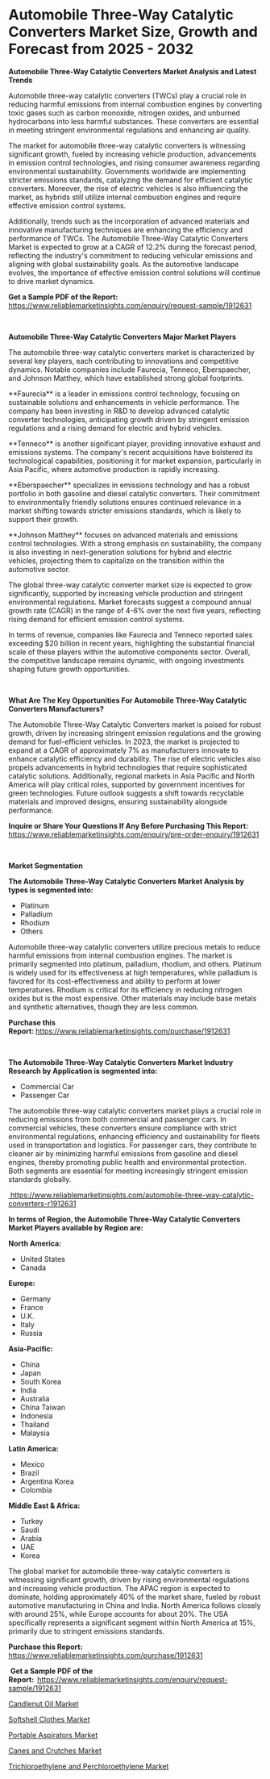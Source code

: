 <p><h1>Automobile Three-Way Catalytic Converters Market Size, Growth and Forecast from 2025 - 2032</h1></p><p><strong>Automobile Three-Way Catalytic Converters Market Analysis and Latest Trends</strong></p>
<p><p>Automobile three-way catalytic converters (TWCs) play a crucial role in reducing harmful emissions from internal combustion engines by converting toxic gases such as carbon monoxide, nitrogen oxides, and unburned hydrocarbons into less harmful substances. These converters are essential in meeting stringent environmental regulations and enhancing air quality. </p><p>The market for automobile three-way catalytic converters is witnessing significant growth, fueled by increasing vehicle production, advancements in emission control technologies, and rising consumer awareness regarding environmental sustainability. Governments worldwide are implementing stricter emissions standards, catalyzing the demand for efficient catalytic converters. Moreover, the rise of electric vehicles is also influencing the market, as hybrids still utilize internal combustion engines and require effective emission control systems.</p><p>Additionally, trends such as the incorporation of advanced materials and innovative manufacturing techniques are enhancing the efficiency and performance of TWCs. The Automobile Three-Way Catalytic Converters Market is expected to grow at a CAGR of 12.2% during the forecast period, reflecting the industry's commitment to reducing vehicular emissions and aligning with global sustainability goals. As the automotive landscape evolves, the importance of effective emission control solutions will continue to drive market dynamics.</p></p>
<p><strong>Get a Sample PDF of the Report:&nbsp;</strong> <a href="https://www.reliablemarketinsights.com/enquiry/request-sample/1912631?utm_campaign=2012&utm_medium=2&utm_source=Github&utm_content=ia&utm_term=30012025&utm_id=automobile-three-way-catalytic-converters">https://www.reliablemarketinsights.com/enquiry/request-sample/1912631</a></p>
<p>&nbsp;</p>
<p><strong>Automobile Three-Way Catalytic Converters Major Market Players</strong></p>
<p><p>The automobile three-way catalytic converters market is characterized by several key players, each contributing to innovations and competitive dynamics. Notable companies include Faurecia, Tenneco, Eberspaecher, and Johnson Matthey, which have established strong global footprints.</p><p>**Faurecia** is a leader in emissions control technology, focusing on sustainable solutions and enhancements in vehicle performance. The company has been investing in R&D to develop advanced catalytic converter technologies, anticipating growth driven by stringent emission regulations and a rising demand for electric and hybrid vehicles.</p><p>**Tenneco** is another significant player, providing innovative exhaust and emissions systems. The company's recent acquisitions have bolstered its technological capabilities, positioning it for market expansion, particularly in Asia Pacific, where automotive production is rapidly increasing.</p><p>**Eberspaecher** specializes in emissions technology and has a robust portfolio in both gasoline and diesel catalytic converters. Their commitment to environmentally friendly solutions ensures continued relevance in a market shifting towards stricter emissions standards, which is likely to support their growth.</p><p>**Johnson Matthey** focuses on advanced materials and emissions control technologies. With a strong emphasis on sustainability, the company is also investing in next-generation solutions for hybrid and electric vehicles, projecting them to capitalize on the transition within the automotive sector.</p><p>The global three-way catalytic converter market size is expected to grow significantly, supported by increasing vehicle production and stringent environmental regulations. Market forecasts suggest a compound annual growth rate (CAGR) in the range of 4-6% over the next five years, reflecting rising demand for efficient emission control systems.</p><p>In terms of revenue, companies like Faurecia and Tenneco reported sales exceeding $20 billion in recent years, highlighting the substantial financial scale of these players within the automotive components sector. Overall, the competitive landscape remains dynamic, with ongoing investments shaping future growth opportunities.</p></p>
<p>&nbsp;</p>
<p><strong>What Are The Key Opportunities For Automobile Three-Way Catalytic Converters Manufacturers?</strong></p>
<p><p>The Automobile Three-Way Catalytic Converters market is poised for robust growth, driven by increasing stringent emission regulations and the growing demand for fuel-efficient vehicles. In 2023, the market is projected to expand at a CAGR of approximately 7% as manufacturers innovate to enhance catalytic efficiency and durability. The rise of electric vehicles also propels advancements in hybrid technologies that require sophisticated catalytic solutions. Additionally, regional markets in Asia Pacific and North America will play critical roles, supported by government incentives for green technologies. Future outlook suggests a shift towards recyclable materials and improved designs, ensuring sustainability alongside performance.</p></p>
<p><strong>Inquire or Share Your Questions If Any Before Purchasing This Report:</strong> <a href="https://www.reliablemarketinsights.com/enquiry/pre-order-enquiry/1912631?utm_campaign=2012&utm_medium=2&utm_source=Github&utm_content=ia&utm_term=30012025&utm_id=automobile-three-way-catalytic-converters">https://www.reliablemarketinsights.com/enquiry/pre-order-enquiry/1912631</a></p>
<p>&nbsp;</p>
<p><strong>Market Segmentation</strong></p>
<p><strong>The Automobile Three-Way Catalytic Converters Market Analysis by types is segmented into:</strong></p>
<p><ul><li>Platinum</li><li>Palladium</li><li>Rhodium</li><li>Others</li></ul></p>
<p><p>Automobile three-way catalytic converters utilize precious metals to reduce harmful emissions from internal combustion engines. The market is primarily segmented into platinum, palladium, rhodium, and others. Platinum is widely used for its effectiveness at high temperatures, while palladium is favored for its cost-effectiveness and ability to perform at lower temperatures. Rhodium is critical for its efficiency in reducing nitrogen oxides but is the most expensive. Other materials may include base metals and synthetic alternatives, though they are less common.</p></p>
<p><strong>Purchase this Report:&nbsp;</strong><a href="https://www.reliablemarketinsights.com/purchase/1912631?utm_campaign=2012&utm_medium=2&utm_source=Github&utm_content=ia&utm_term=30012025&utm_id=automobile-three-way-catalytic-converters">https://www.reliablemarketinsights.com/purchase/1912631</a></p>
<p>&nbsp;</p>
<p><strong>The Automobile Three-Way Catalytic Converters Market Industry Research by Application is segmented into:</strong></p>
<p><ul><li>Commercial Car</li><li>Passenger Car</li></ul></p>
<p><p>The automobile three-way catalytic converters market plays a crucial role in reducing emissions from both commercial and passenger cars. In commercial vehicles, these converters ensure compliance with strict environmental regulations, enhancing efficiency and sustainability for fleets used in transportation and logistics. For passenger cars, they contribute to cleaner air by minimizing harmful emissions from gasoline and diesel engines, thereby promoting public health and environmental protection. Both segments are essential for meeting increasingly stringent emission standards globally.</p></p>
<p><a href="https://www.reliablemarketinsights.com/automobile-three-way-catalytic-converters-r1912631?utm_campaign=2012&utm_medium=2&utm_source=Github&utm_content=ia&utm_term=30012025&utm_id=automobile-three-way-catalytic-converters">&nbsp;https://www.reliablemarketinsights.com/automobile-three-way-catalytic-converters-r1912631</a></p>
<p><strong>In terms of Region, the Automobile Three-Way Catalytic Converters Market Players available by Region are:</strong></p>
<p>
    <p> <strong> North America: </strong>
        <ul>
            <li>United States</li>
            <li>Canada</li>
        </ul>
        </p> 
    <p> <strong> Europe: </strong>
        <ul>
            <li>Germany</li>
            <li>France</li>
            <li>U.K.</li>
            <li>Italy</li>
            <li>Russia</li>
        </ul>
        </p> 
    <p> <strong> Asia-Pacific: </strong>
        <ul>
            <li>China</li>
            <li>Japan</li>
            <li>South Korea</li>
            <li>India</li>
            <li>Australia</li>
            <li>China Taiwan</li>
            <li>Indonesia</li>
            <li>Thailand</li>
            <li>Malaysia</li>
        </ul>
        </p> 
    <p> <strong> Latin America: </strong>
        <ul>
            <li>Mexico</li>
            <li>Brazil</li>
            <li>Argentina Korea</li>
            <li>Colombia</li>
        </ul>
        </p> 
    <p> <strong> Middle East & Africa: </strong>
        <ul>
            <li>Turkey</li>
            <li>Saudi</li>
            <li>Arabia</li>
            <li>UAE</li>
            <li>Korea</li>
        </ul>
    </p>
    </p>
<p><p>The global market for automobile three-way catalytic converters is witnessing significant growth, driven by rising environmental regulations and increasing vehicle production. The APAC region is expected to dominate, holding approximately 40% of the market share, fueled by robust automotive manufacturing in China and India. North America follows closely with around 25%, while Europe accounts for about 20%. The USA specifically represents a significant segment within North America at 15%, primarily due to stringent emissions standards.</p></p>
<p><strong>Purchase this Report: </strong><a href="https://www.reliablemarketinsights.com/purchase/1912631?utm_campaign=2012&utm_medium=2&utm_source=Github&utm_content=ia&utm_term=30012025&utm_id=automobile-three-way-catalytic-converters">https://www.reliablemarketinsights.com/purchase/1912631</a></p>
<p>&nbsp;<strong>Get a Sample PDF of the Report:&nbsp;&nbsp;</strong><a href="https://www.reliablemarketinsights.com/enquiry/request-sample/1912631?utm_campaign=2012&utm_medium=2&utm_source=Github&utm_content=ia&utm_term=30012025&utm_id=automobile-three-way-catalytic-converters">https://www.reliablemarketinsights.com/enquiry/request-sample/1912631</a></p>
<p><strong></strong></p>
<p><p><a href="https://github.com/rebheelder/Market-Research-Report-List-1/blob/main/candlenut-oil-market.md?utm_campaign=2012&utm_medium=2&utm_source=Github&utm_content=ia&utm_term=30012025&utm_id=automobile-three-way-catalytic-converters">Candlenut Oil Market</a></p><p><a href="https://www.linkedin.com/pulse/softshell-clothes-market-evaluation-trends-size-share-competitive-f9fsf?utm_campaign=2012&utm_medium=2&utm_source=Github&utm_content=ia&utm_term=30012025&utm_id=automobile-three-way-catalytic-converters">Softshell Clothes Market</a></p><p><a href="https://www.linkedin.com/pulse/projecting-growth-portable-aspiratorsmarket-impact-analysis-an2af?utm_campaign=2012&utm_medium=2&utm_source=Github&utm_content=ia&utm_term=30012025&utm_id=automobile-three-way-catalytic-converters">Portable Aspirators Market</a></p><p><a href="https://www.linkedin.com/pulse/factors-affecting-canes-crutchesmarket-growth-rate-71-vozgf?utm_campaign=2012&utm_medium=2&utm_source=Github&utm_content=ia&utm_term=30012025&utm_id=automobile-three-way-catalytic-converters">Canes and Crutches Market</a></p><p><a href="https://github.com/alanepetevi/Market-Research-Report-List-1/blob/main/trichloroethylene-and-perchloroethylene-market.md?utm_campaign=2012&utm_medium=2&utm_source=Github&utm_content=ia&utm_term=30012025&utm_id=automobile-three-way-catalytic-converters">Trichloroethylene and Perchloroethylene Market</a></p></p>
